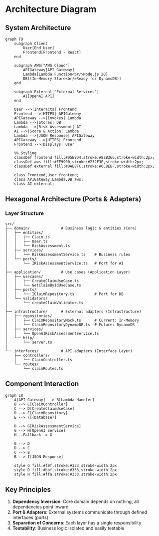 # Architecture Diagram

## System Architecture

```mermaid
graph TD
    subgraph Client
        User[End User]
        Frontend[Frontend - React]
    end

    subgraph AWS["AWS Cloud"]
        APIGateway[API Gateway]
        Lambda[Lambda Function<br/>Node.js 20]
        DB[(In-Memory Store<br/>Ready for DynamoDB)]
    end

    subgraph External["External Services"]
        AI[OpenAI API]
    end

    User -->|Interacts| Frontend
    Frontend -->|HTTPS| APIGateway
    APIGateway -->|Invokes| Lambda
    Lambda -->|Stores| DB
    Lambda -->|Risk Assessment| AI
    AI -->|Score & Action| Lambda
    Lambda -->|JSON Response| APIGateway
    APIGateway -->|HTTPS| Frontend
    Frontend -->|Displays| User

    %% Styling
    classDef frontend fill:#D5E8D4,stroke:#82B366,stroke-width:2px;
    classDef aws fill:#FF9900,stroke:#232F3E,stroke-width:2px;
    classDef external fill:#DAE8FC,stroke:#6C8EBF,stroke-width:2px;

    class Frontend,User frontend;
    class APIGateway,Lambda,DB aws;
    class AI external;
```

## Hexagonal Architecture (Ports & Adapters)

### Layer Structure

```
src/
├── domain/              # Business logic & entities (Core)
│   ├── entities/
│   │   ├── Claim.ts
│   │   ├── User.ts
│   │   └── RiskAssessment.ts
│   ├── services/
│   │   └── RiskAssessmentService.ts    # Business rules
│   └── ports/
│       └── IRiskAssessmentService.ts   # Port for AI
│
├── application/         # Use cases (Application Layer)
│   ├── usecases/
│   │   ├── CreateClaimUseCase.ts
│   │   └── GetClaimByIdUseCase.ts
│   ├── ports/
│   │   └── IClaimRepository.ts         # Port for DB
│   └── validators/
│       └── createClaimValidator.ts
│
├── infrastructure/      # External adapters (Infrastructure)
│   ├── repositories/
│   │   ├── ClaimRepositoryMock.ts      # Current: In-Memory
│   │   └── ClaimRepositoryDynamoDB.ts  # Future: DynamoDB
│   ├── services/
│   │   └── OpenAIRiskAssessmentService.ts
│   └── http/
│       └── server.ts
│
└── interfaces/          # API adapters (Interface Layer)
    ├── controllers/
    │   └── ClaimController.ts
    └── routes/
        └── claimRoutes.ts
```

## Component Interaction

```mermaid
graph LR
    A[API Gateway] --> B[Lambda Handler]
    B --> C[ClaimController]
    C --> D[CreateClaimUseCase]
    D --> E[ClaimRepository]
    E --> F[(Database)]
    
    D --> G[RiskAssessmentService]
    G --> H[OpenAI Service]
    H -.Fallback.-> G
    
    G --> D
    D --> C
    C --> B
    B --> I[JSON Response]
    
    style G fill:#f9f,stroke:#333,stroke-width:2px
    style D fill:#bbf,stroke:#333,stroke-width:2px
    style H fill:#ffa,stroke:#333,stroke-width:2px
```

## Key Principles

1. **Dependency Inversion**: Core domain depends on nothing, all dependencies point inward
2. **Port & Adapters**: External systems communicate through defined interfaces (ports)
3. **Separation of Concerns**: Each layer has a single responsibility
4. **Testability**: Business logic isolated and easily testable

